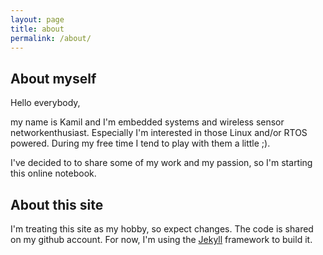 ```yaml
---
layout: page
title: about
permalink: /about/
---
```


About myself
------------

Hello everybody,

my name is Kamil and I'm embedded systems and wireless sensor networkenthusiast.
Especially I'm interested in those Linux and/or RTOS powered. During my free time I tend to
play with them a little ;).

I've decided to to share some of my work and my passion, so I'm starting this online notebook.


About this site
---------------

I'm treating this site as my hobby, so expect changes. The code is shared on my github
account. For now, I'm using the [Jekyll](http://jekyllrb.com/) framework to build it.
